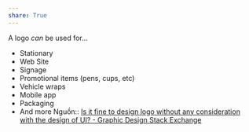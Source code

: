```yaml
---
share: True
---
```

A logo _can_ be used for...

-   Stationary
-   Web Site
-   Signage
-   Promotional items (pens, cups, etc)
-   Vehicle wraps
-   Mobile app
-   Packaging
-   And more
Nguồn:: [Is it fine to design logo without any consideration with the design of UI? - Graphic Design Stack Exchange](https://graphicdesign.stackexchange.com/a/161027/26474)
